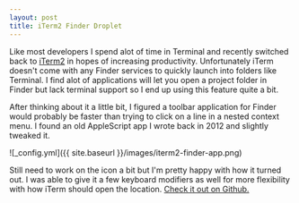 ```yaml
---
layout: post
title: iTerm2 Finder Droplet
---
```


Like most developers I spend alot of time in Terminal and recently switched back to [iTerm2](https://www.iterm2.com/) in hopes of increasing productivity. Unfortunately iTerm doesn't come with any Finder services to quickly launch into folders like Terminal. I find alot of applications will let you open a project folder in Finder but lack terminal support so I end up using this feature quite a bit.

After thinking about it a little bit, I figured a toolbar application for Finder would probably be faster than trying to click on a line in a nested context menu. I found an old AppleScript app I wrote back in 2012 and slightly tweaked it.

![_config.yml]({{ site.baseurl }}/images/iterm2-finder-app.png) 

Still need to work on the icon a bit but I'm pretty happy with how it turned out. I was able to give it a few keyboard modifiers as well for more flexibility with how iTerm should open the location. [Check it out on Github.](https://github.com/peterldowns/iterm2-finder-tools)